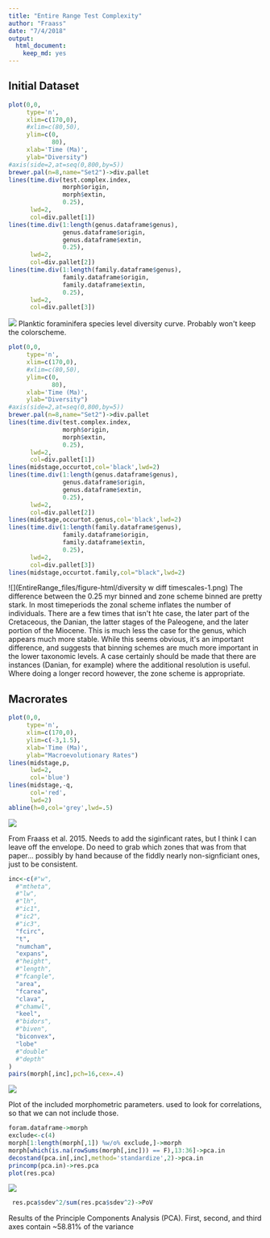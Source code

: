```yaml
---
title: "Entire Range Test Complexity"
author: "Fraass"
date: "7/4/2018"
output: 
  html_document: 
    keep_md: yes
---
```




## Initial Dataset


```r
plot(0,0,
     type='n',
     xlim=c(170,0),
     #xlim=c(80,50),
     ylim=c(0,
            80),
     xlab='Time (Ma)',
     ylab="Diversity")
#axis(side=2,at=seq(0,800,by=5))
brewer.pal(n=8,name="Set2")->div.pallet
lines(time.div(test.complex.index,
               morph$origin,
               morph$extin,
               0.25),
      lwd=2,
      col=div.pallet[1])
lines(time.div(1:length(genus.dataframe$genus),
               genus.dataframe$origin,
               genus.dataframe$extin,
               0.25),
      lwd=2,
      col=div.pallet[2])
lines(time.div(1:length(family.dataframe$genus),
               family.dataframe$origin,
               family.dataframe$extin,
               0.25),
      lwd=2,
      col=div.pallet[3])
```

![](EntireRange_files/figure-html/diversity-1.png)<!-- -->
Planktic foraminifera species level diversity curve. Probably won't keep the colorscheme.



```r
plot(0,0,
     type='n',
     xlim=c(170,0),
     #xlim=c(80,50),
     ylim=c(0,
            80),
     xlab='Time (Ma)',
     ylab="Diversity")
#axis(side=2,at=seq(0,800,by=5))
brewer.pal(n=8,name="Set2")->div.pallet
lines(time.div(test.complex.index,
               morph$origin,
               morph$extin,
               0.25),
      lwd=2,
      col=div.pallet[1])
lines(midstage,occurtot,col='black',lwd=2)
lines(time.div(1:length(genus.dataframe$genus),
               genus.dataframe$origin,
               genus.dataframe$extin,
               0.25),
      lwd=2,
      col=div.pallet[2])
lines(midstage,occurtot.genus,col='black',lwd=2)
lines(time.div(1:length(family.dataframe$genus),
               family.dataframe$origin,
               family.dataframe$extin,
               0.25),
      lwd=2,
      col=div.pallet[3])
lines(midstage,occurtot.family,col="black",lwd=2)
```

![](EntireRange_files/figure-html/diversity w diff timescales-1.png)<!-- -->
The difference between the 0.25 myr binned and zone scheme binned are pretty stark. In most timeperiods the zonal scheme inflates the number of individuals. There are a few times that isn't hte case, the later part of the Cretaceous, the Danian, the latter stages of the Paleogene, and the later portion of the Miocene. This is much less the case for the genus, which appears much more stable. While this seems obvious, it's an important difference, and suggests that binning schemes are much more important in the lower taxonomic levels. 
A case certainly should be made that there are instances (Danian, for example) where the additional resolution is useful. Where doing a longer record however, the zone scheme is appropriate.

## Macrorates

```r
plot(0,0,
     type='n',
     xlim=c(170,0),
     ylim=c(-3,1.5),
     xlab='Time (Ma)',
     ylab="Macroevolutionary Rates")
lines(midstage,p,
      lwd=2,
      col='blue')
lines(midstage,-q,
      col='red',
      lwd=2)
abline(h=0,col='grey',lwd=.5)
```

![](EntireRange_files/figure-html/macrorates-1.png)<!-- -->

From Fraass et al. 2015. Needs to add the siginficant rates, but I think I can leave off the envelope. Do need to grab which zones that was from that paper... possibly by hand because of the fiddly nearly non-signficiant ones, just to be consistent. 


```r
inc<-c(#"w",
  #"mtheta",
  #"lw",
  #"lh",
  #"ic1",
  #"ic2",
  #"ic3",
  "fcirc",
  "t",
  "numcham",
  "expans",
  #"height",
  #"length",
  #"fcangle",
  "area",
  "fcarea",
  "clava",
  #"chamwl",
  "keel",
  #"bidors",
  #"biven",
  "biconvex",
  "lobe"
  #"double"
  #"depth"
)
pairs(morph[,inc],pch=16,cex=.4)  
```

![](EntireRange_files/figure-html/morphology-1.png)<!-- -->

Plot of the included morphometric parameters. used to look for correlations, so that we can not include those. 


```r
foram.dataframe->morph
exclude<-c(4)
morph[1:length(morph[,1]) %w/o% exclude,]->morph
morph[which(is.na(rowSums(morph[,inc])) == F),13:36]->pca.in
decostand(pca.in[,inc],method='standardize',2)->pca.in
princomp(pca.in)->res.pca
plot(res.pca)
```

![](EntireRange_files/figure-html/PCA-1.png)<!-- -->

```r
 res.pca$sdev^2/sum(res.pca$sdev^2)->PoV
```
Results of the Principle Components Analysis (PCA). First, second, and third axes contain ~58.81% of the variance
